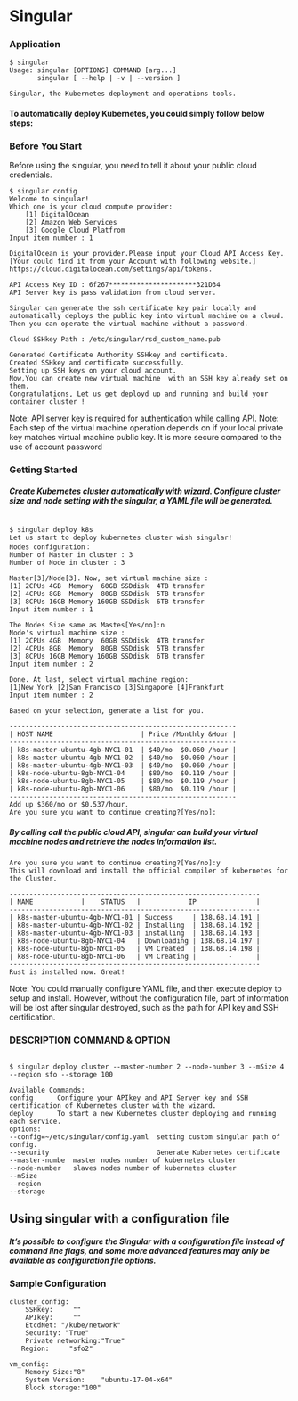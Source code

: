 # Singular

### Application


```
$ singular
Usage: singular [OPTIONS] COMMAND [arg...]
       singular [ --help | -v | --version ]

Singular, the Kubernetes deployment and operations tools.
```
#### To automatically deploy Kubernetes, you could simply follow below steps:
### Before You Start
Before using the singular, you need to tell it about your public cloud credentials.

```
$ singular config 
Welcome to singular!
Which one is your cloud compute provider: 
    [1] DigitalOcean 
    [2] Amazon Web Services
    [3] Google Cloud Platfrom
Input item number : 1

DigitalOcean is your provider.Please input your Cloud API Access Key. [Your could find it from your Account with following website.]
https://cloud.digitalocean.com/settings/api/tokens.

API Access Key ID : 6f267**********************321D34
API Server key is pass validation from cloud server.

Singular can generate the ssh certificate key pair locally and automatically deploys the public key into virtual machine on a cloud. Then you can operate the virtual machine without a password.

Cloud SSHkey Path : /etc/singular/rsd_custom_name.pub

Generated Certificate Authority SSHkey and certificate.
Created SSHkey and certificate successfully. 
Setting up SSH keys on your cloud account.
Now,You can create new virtual machine  with an SSH key already set on them.
Congratulations, Let us get deployd up and running and build your container cluster !

```
Note: API server key is required for authentication while calling API.
Note: Each step of the virtual machine operation depends on if your local private key matches virtual machine public key. It is more secure compared to the use of account password

### Getting Started

##### Create Kubernetes cluster automatically with wizard. Configure cluster size and node setting with the singular, a YAML file will be generated.
```

$ singular deploy k8s 
Let us start to deploy kubernetes cluster wish singular!
Nodes configuration：
Number of Master in cluster : 3
Number of Node in cluster : 3

Master[3]/Node[3]. Now, set virtual machine size :
[1] 2CPUs 4GB  Memory  60GB SSDdisk  4TB transfer
[2] 4CPUs 8GB  Memory  80GB SSDdisk  5TB transfer
[3] 8CPUs 16GB Memory 160GB SSDdisk  6TB transfer
Input item number : 1

The Nodes Size same as Mastes[Yes/no]:n
Node's virtual machine size :
[1] 2CPUs 4GB  Memory  60GB SSDdisk  4TB transfer
[2] 4CPUs 8GB  Memory  80GB SSDdisk  5TB transfer
[3] 8CPUs 16GB Memory 160GB SSDdisk  6TB transfer
Input item number : 2

Done. At last, select virtual machine region:
[1]New York [2]San Francisco [3]Singapore [4]Frankfurt 
Input item number : 2

Based on your selection, generate a list for you. 

---------------------------------------------------------
| HOST NAME                      | Price /Monthly &Hour |
---------------------------------------------------------
| k8s-master-ubuntu-4gb-NYC1-01  | $40/mo  $0.060 /hour |
| k8s-master-ubuntu-4gb-NYC1-02  | $40/mo  $0.060 /hour |
| k8s-master-ubuntu-4gb-NYC1-03  | $40/mo  $0.060 /hour |     
| k8s-node-ubuntu-8gb-NYC1-04    | $80/mo  $0.119 /hour |
| k8s-node-ubuntu-8gb-NYC1-05    | $80/mo  $0.119 /hour |
| k8s-node-ubuntu-8gb-NYC1-06    | $80/mo  $0.119 /hour |
---------------------------------------------------------
Add up $360/mo or $0.537/hour.
Are you sure you want to continue creating?[Yes/no]:
```
##### By calling call the public cloud API, singular can build your virtual machine nodes and retrieve the nodes information list.
```
Are you sure you want to continue creating?[Yes/no]:y
This will download and install the official compiler of kubernetes for the Cluster.

---------------------------------------------------------------
| NAME            |    STATUS   |            IP               | 
---------------------------------------------------------------
| k8s-master-ubuntu-4gb-NYC1-01 | Success     | 138.68.14.191 | 
| k8s-master-ubuntu-4gb-NYC1-02 | Installing  | 138.68.14.192 |  
| k8s-master-ubuntu-4gb-NYC1-03 | installing  | 138.68.14.193 |   
| k8s-node-ubuntu-8gb-NYC1-04   | Downloading | 138.68.14.197 |   
| k8s-node-ubuntu-8gb-NYC1-05   | VM Created  | 138.68.14.198 | 
| k8s-node-ubuntu-8gb-NYC1-06   | VM Creating |        -      | 
---------------------------------------------------------------
Rust is installed now. Great!

```
Note: You could manually configure YAML file, and then execute deploy to setup and install. However, without the configuration file, part of information will be lost after singular destroyed, such as the path for API key and SSH certification.


### DESCRIPTION COMMAND & OPTION    
```

$ singular deploy cluster --master-number 2 --node-number 3 --mSize 4 --region sfo --storage 100

Available Commands:
config      Configure your APIkey and API Server key and SSH certification of Kubernetes cluster with the wizard.
deploy      To start a new Kubernetes cluster deploying and running each service.
options:
--config=~/etc/singular/config.yaml  setting custom singular path of config.
--security                           Generate Kubernetes certificate
--master-numbe  master nodes number of kubernetes cluster
--node-number   slaves nodes number of kubernetes cluster
--mSize         
--region
--storage 
```
## Using singular with a configuration file
##### It’s possible to configure the Singular with a configuration file instead of command line flags, and some more advanced features may only be available as configuration file options. 

### Sample Configuration

```
cluster_config:
	SSHkey:     ""
	APIkey:     ""
	EtcdNet: "/kube/network"
	Security: "True"
	Private networking:"True"
   Region:     "sfo2"

vm_config:
    Memory Size:"8"
    System Version:    "ubuntu-17-04-x64"
    Block storage:"100"
```

